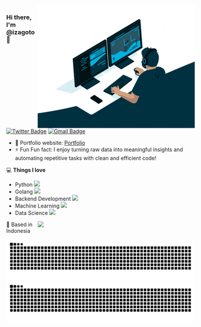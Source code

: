 <img align="right" src="https://github.com/izagoto/izagoto/blob/main/dev.gif" alt="Coder GIF" width="420" height="330">


### Hi there, I'm @izagoto 👋

[![Twitter Badge](https://img.shields.io/badge/-@IdIgoto-1DA1F2?style=flat-square&logo=twitter&logoColor=white&link=https://x.com/IdIgoto)](https://x.com/IdIgoto)
[![Gmail Badge](https://img.shields.io/badge/-id.igoto12@gmail.com-c14438?style=flat-square&logo=Gmail&logoColor=white&link=mailto:id.igoto12@gmail.com)](mailto:id.igoto12@gmail.com)

- 🎯 Portfolio website: [Portfolio](https://izagoto.github.io/)
- ⚡ Fun Fun fact: I enjoy turning raw data into meaningful insights and automating repetitive tasks with clean and efficient code!

💻 **Things I love**
- Python <img src="https://media.giphy.com/media/WUlplcMpOCEmTGBtBW/giphy.gif" width="30"> 
- Golang <img src="https://media4.giphy.com/media/v1.Y2lkPTc5MGI3NjExaGcydjN6aGZlMDR3eWV6YnN0ZWFoNW9weWR0YWRtdzVrOXJ2aGtlcCZlcD12MV9pbnRlcm5hbF9naWZfYnlfaWQmY3Q9Zw/GJb22mIqoT01hGjG2C/giphy.gif" width="30">
- Backend Development <img src="https://media1.giphy.com/media/v1.Y2lkPTc5MGI3NjExMm1oNnNyMndldDNyOGs3NXY0NWYyNzZqYzJmaXBuOGwxbDN3bm5hdyZlcD12MV9pbnRlcm5hbF9naWZfYnlfaWQmY3Q9Zw/2IudUHdI075HL02Pkk/giphy.gif" width="30">
- Machine Learning <img src="https://media1.giphy.com/media/v1.Y2lkPTc5MGI3NjExdGYybnp1azA1Z2tzMGhiamM5dzBlNXU2czF6MHRvaHpxN3N6NHA1aiZlcD12MV9pbnRlcm5hbF9naWZfYnlfaWQmY3Q9Zw/KDyxouSEfhOs9i4oru/giphy.gif" width="30">
- Data Science <img src="https://media2.giphy.com/media/v1.Y2lkPTc5MGI3NjExbmQ2cGVjZWVnNmt5bXZvOWkwNHhudnU3bXFibG9wdGowejdwdjBpMCZlcD12MV9pbnRlcm5hbF9naWZfYnlfaWQmY3Q9Zw/zMukICnMEZmSf8zvXd/giphy.gif" width="30">


<a href="https://github.com/anuraghazra/github-readme-stats" title="Go to Source">
      <img align="right" width=420 height="auto" src="https://github-readme-stats.vercel.app/api?username=izagoto&show_icons=true&theme=dark&border_color=61dafb&hide_border=true&include_all_commits=true" />
</a>



📍 Based in Indonesia 

![github contribution grid snake animation](https://raw.githubusercontent.com/izagoto/izagoto/output/github-contribution-grid-snake.svg#gh-light-mode-only)
![github contribution grid snake animation](https://raw.githubusercontent.com/izagoto/izagoto/output/github-contribution-grid-snake-dark.svg#gh-dark-mode-only)


